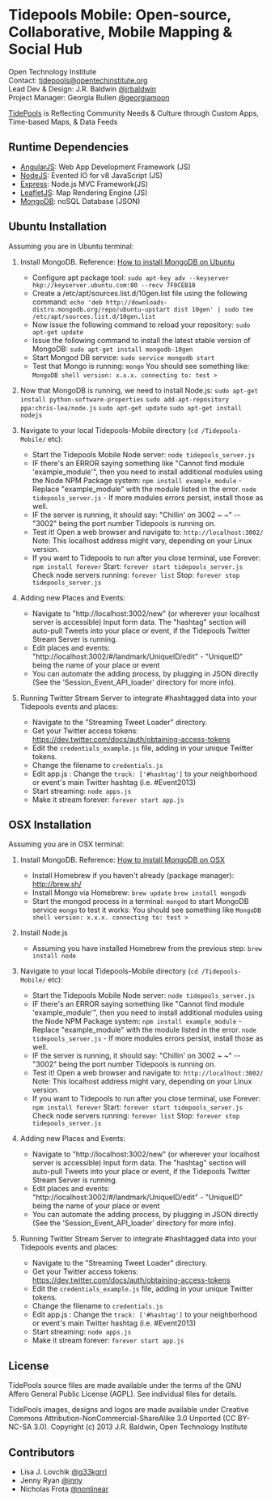 Tidepools Mobile: Open-source, Collaborative, Mobile Mapping & Social Hub
================

Open Technology Institute <br />
Contact: <tidepools@opentechinstitute.org> <br />
Lead Dev & Design: J.R. Baldwin [@jrbaldwin](https://github.com/jrbaldwin "@jrbaldwin") <br />
Project Manager: Georgia Bullen [@georgiamoon](https://github.com/georgiamoon "@georgiamoon") <br />

[TidePools](http://www.tidepools.co "Tidepools") is Reflecting Community Needs & Culture through Custom Apps, Time-based Maps, & Data Feeds

Runtime Dependencies
--------------------

* [AngularJS](http://angularjs.org/ "AngularJS"): Web App Development Framework (JS)
* [NodeJS](http://nodejs.org/ "NodeJS"): Evented IO for v8 JavaScript (JS)
* [Express](http://expressjs.com "ExpressJS"): Node.js MVC Framework(JS)
* [LeafletJS](http://leafletjs.com/ "LeafletJS"): Map Rendering Engine (JS)
* [MongoDB](http://www.mongodb.org/ "MongoDB"): noSQL Database (JSON)

Ubuntu Installation
-------------------
Assuming you are in Ubuntu terminal:

1. Install MongoDB. Reference: [How to install MongoDB on Ubuntu](http://docs.mongodb.org/manual/tutorial/install-mongodb-on-ubuntu/)
   * Configure apt package tool: `sudo apt-key adv --keyserver hkp://keyserver.ubuntu.com:80 --recv 7F0CEB10`
   * Create a /etc/apt/sources.list.d/10gen.list file using the following command: 
     `echo 'deb http://downloads-distro.mongodb.org/repo/ubuntu-upstart dist 10gen' | sudo tee /etc/apt/sources.list.d/10gen.list`
   * Now issue the following command to reload your repository:
     `sudo apt-get update`
   * Issue the following command to install the latest stable version of MongoDB:
   	 `sudo apt-get install mongodb-10gen`
   * Start Mongod DB service:
     `sudo service mongodb start`
   * Test that Mongo is running:
   	 `mongo` You should see something like: `MongoDB shell version: x.x.x. connecting to: test >`

2. Now that MongoDB is running, we need to install Node.js:
   `sudo apt-get install python-software-properties`
   `sudo add-apt-repository ppa:chris-lea/node.js`
   `sudo apt-get update`
   `sudo apt-get install nodejs`

3. Navigate to your local Tidepools-Mobile directory (`cd /Tidepools-Mobile/` etc):
	* Start the Tidepools Mobile Node server:
	  `node tidepools_server.js`
	* IF there's an ERROR saying something like "Cannot find module 'example_module'", then you need to install additional modules using the Node NPM Package system:
	  `npm install example_module` - Replace "example_module" with the module listed in the error.
	  `node tidepools_server.js` - If more modules errors persist, install those as well.
	* IF the server is running, it should say: "Chillin' on 3002 ~ ~" -- "3002" being the port number Tidepools is running on.
	* Test it! Open a web browser and navigate to: `http://localhost:3002/`
      Note: This localhost address might vary, depending on your Linux version.
    * If you want to Tidepools to run after you close terminal, use Forever:
      `npm install forever`
      Start: `forever start tidepools_server.js`
      Check node servers running: `forever list`
      Stop: `forever stop tidepools_server.js`

4. Adding new Places and Events:
	* Navigate to "http://localhost:3002/new" (or wherever your localhost server is accessible)
	  Input form data. The "hashtag" section will auto-pull Tweets into your place or event, if the Tidepools Twitter Stream Server is running.
	* Edit places and events: "http://localhost:3002/#/landmark/UniqueID/edit" - "UniqueID" being the name of your place or event
	* You can automate the adding process, by plugging in JSON directly (See the 'Session_Event_API_loader' directory for more info).

5. Running Twitter Stream Server to integrate #hashtagged data into your Tidepools events and places:
	* Navigate to the "Streaming Tweet Loader" directory.
	* Get your Twitter access tokens: https://dev.twitter.com/docs/auth/obtaining-access-tokens
	* Edit the `credentials_example.js` file, adding in your unique Twitter tokens.
	* Change the filename to `credentials.js`
	* Edit app.js : Change the `track: ['#hashtag']` to your neighborhood or event's main Twitter hashtag (i.e. #Event2013)
	* Start streaming:
	  `node apps.js`
	* Make it stream forever:
	  `forever start app.js`


OSX Installation
-------------------
Assuming you are in OSX terminal:

1. Install MongoDB. Reference: [How to install MongoDB on OSX](http://docs.mongodb.org/manual/tutorial/install-mongodb-on-os-x/)
	* Install Homebrew if you haven't already (package manager): http://brew.sh/
	* Install Mongo via Homebrew:
	  `brew update`
	  `brew install mongodb`
	* Start the mongod process in a terminal:
	  `mongod` to start MongoDB service
	  `mongo` to test it works: You should see something like `MongoDB shell version: x.x.x. connecting to: test >`

2. Install Node.js
	* Assuming you have installed Homebrew from the previous step:
	  `brew install node`

3. Navigate to your local Tidepools-Mobile directory (`cd /Tidepools-Mobile/` etc):
	* Start the Tidepools Mobile Node server:
	  `node tidepools_server.js`
	* IF there's an ERROR saying something like "Cannot find module 'example_module'", then you need to install additional modules using the Node NPM Package system:
	  `npm install example_module` - Replace "example_module" with the module listed in the error.
	  `node tidepools_server.js` - If more modules errors persist, install those as well.
	* IF the server is running, it should say: "Chillin' on 3002 ~ ~" -- "3002" being the port number Tidepools is running on.
	* Test it! Open a web browser and navigate to: `http://localhost:3002/`
      Note: This localhost address might vary, depending on your Linux version.
    * If you want to Tidepools to run after you close terminal, use Forever:
      `npm install forever`
      Start: `forever start tidepools_server.js`
      Check node servers running: `forever list`
      Stop: `forever stop tidepools_server.js`

4. Adding new Places and Events:
	* Navigate to "http://localhost:3002/new" (or wherever your localhost server is accessible)
	  Input form data. The "hashtag" section will auto-pull Tweets into your place or event, if the Tidepools Twitter Stream Server is running.
	* Edit places and events: "http://localhost:3002/#/landmark/UniqueID/edit" - "UniqueID" being the name of your place or event
	* You can automate the adding process, by plugging in JSON directly (See the 'Session_Event_API_loader' directory for more info).

5. Running Twitter Stream Server to integrate #hashtagged data into your Tidepools events and places:
	* Navigate to the "Streaming Tweet Loader" directory.
	* Get your Twitter access tokens: https://dev.twitter.com/docs/auth/obtaining-access-tokens
	* Edit the `credentials_example.js` file, adding in your unique Twitter tokens.
	* Change the filename to `credentials.js`
	* Edit app.js : Change the `track: ['#hashtag']` to your neighborhood or event's main Twitter hashtag (i.e. #Event2013)
	* Start streaming:
	  `node apps.js`
	* Make it stream forever:
	  `forever start app.js`

License
--------------------

TidePools source files are made available under the terms of the
  GNU Affero General Public License (AGPL).  See individual files for
  details.

TidePools images, designs and logos are made available under Creative Commons Attribution-NonCommercial-ShareAlike 3.0 Unported (CC BY-NC-SA 3.0). Copyright (c) 2013 J.R. Baldwin, Open Technology Institute

Contributors
--------------------
* Lisa J. Lovchik [@g33kgrrl](https://github.com/g33kgrrl "g33kgrrl")
* Jenny Ryan [@jnny](https://github.com/jnny "@jnny")
* Nicholas Frota [@nonlinear](https://github.com/nonlinear "nonlinear")
